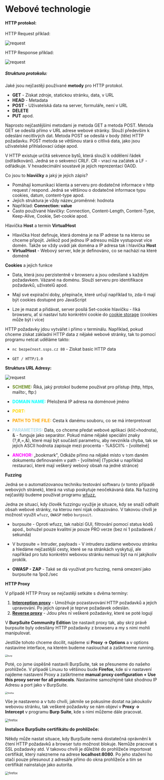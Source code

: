 # Webové technologie

#### **HTTP protokol:**

HTTP Request příklad:

![request](./Images/17-httprequest.png)

HTTP Response příklad:

![request](./Images/17-httpresponse.png)

##### **Struktura protokolu:**

Jaké jsou nejčastěji používané **metody** pro HTTP protokol.

-   **GET** - Získat zdroje, statickou stránku, data, v URL
-   **HEAD** - Metadata
-   **POST** - Uživatelská data na server, formuláře, není v URL
-   **DELETE**
-   **PUT** apod.

Naprosto nejčastějšími metodami je metoda GET a metoda POST. Metoda GET se odesílá přímo v URL adrese webové stránky. Slouží především k odeslání necitlivých dat. Metoda POST se odesílá v body (těle) HTTP požadavku. POST metoda se většinou stará o citlivá data, jako jsou uživatelské přihlašovací údaje apod.

V HTTP existuje určitá sekvence bytů, která slouží k oddělení řádek (odřádkování). Jedná se o sekvenci CRLF. CR - vrací na začátek a LF - odřádkuje. V hexadecimální soustavě je jejich reprezentací 0A0D.



Co jsou to **hlavičky** a jaký je jejich zápis?

-   Pomáhají komunikaci klienta a serveru pro dodatečné informace v http request / respond. Jedná se většinou o dodatečné informace typu cookies, datum, content-type apod.
-   Jejich struktura je vždy název_proměnné: hodnota
-   Například: **Connection: value**
-   Často používané hlavičky: Connection, Content-Length, Content-Type, Keep-Alive, Cookie, Set-cookie apod.



Hlavička **Host** a termín **VirtualHost**

-   Hlavička Host definuje, která doména je na IP adrese ta na kterou se chceme připojit. Jelikož pod jednou IP adresou může vystupovat více domén. Takže se vždy uvádí jak doména a IP adresa tak i hlavička **Host**
-   **VirtualHost** - Webový server, kde je definováno, co se nachází na které doméně



**Cookies** a jejich funkce

- Data, která jsou perzistentně v browseru a jsou odesílané s každým požadavkem. Vázané na doménu. Slouží serveru pro identifikace požadavků, uživatelů apod.

- Mají své expirační doby, přepínače, které určují například to, zda-li mají být cookies dostupné pro JavaScript

- Lze je mazat a přidávat, server posílá Set-cookie hlavičku - říká browseru, ať si nastaví tuto konkrétní cookie do <u>cookie storage</u> (cookies může být i více)

  

HTTP požadavky jdou vytvářet i přímo v terminálu. Například, pokud chceme získat základní HTTP data z nějaké webové stránky, tak to pomocí programu netcat uděláme takto:

-   `nc bezpečnost.ssps.cz 80` - Získat basic HTTP data

-   `GET / HTTP/1.0`





**Struktura URL Adresy:**

![request](./Images/17-urladresa.png)

-   <span style='color:olivedrab'>**SCHEME:**</span> Říká, jaký protokol budeme používat pro přístup (http, https, mailto:, ftp:)

-   <span style='color:cyan'>**DOMAIN NAME:** </span>Přeložená IP adresa na doménové jméno

-   <span style='color:gold'>**PORT:**</span> 

-   <span style='color:orange'>**PATH TO THE FILE:**</span> Cesta k danému souboru, co se má interpretovat

-   <span style='color:lightblue'>**PARAMETERS:**</span> Data, co chceme předat webové aplikaci (klíč=hodnota), & - funguje jako separátor. Pokud máme nějaké speciální znaky (?,#,=,&), které mají být součástí parametru, aby nevznikla chyba, tak se jejich ASCII hodnota zapisuje mezi procenta - %ASCII% - [volitelné]

-   <span style='color:magenta'>**ANCHOR:**</span> „bookmark", Odkáže přímo na nějaké místo v tom daném dokumentu definovaném v path - [volitelné] (Typické u například restaurací, které mají veškerý webový obsah na jedné stránce)



**Fuzzing**

Jedná se o automatizovanou techniku testování softwaru (v tomto případě webových stránek), která na vstup poskytuje neočekávaná data. Na fuzzing nejčastěji budeme používat programu [wfuzz.](https://wfuzz.readthedocs.io/en/latest/)

Jedna ze situací, kdy člověk fuzzingu využije je situace, kdy se snaží odhalit obsah webové stránky, na kterou není nijak odkazováno. V takovou chvíli je možnost využít `wfuzz`, `OWASP` nebo `burpsuit`.

- burpsuite - Oproti wfuzz, tak nabízí GUI, filtrování pomocí status kódů apod., bohužel pouze kvalitní je pouze PRO verze (bez ní 1 požadavek / sekunda)

- V burpsuite = Intruder, payloads - V intruderu zadáme webovou stránku a hledáme nejčastější cesty, které se na stránkách vyskytují, ale například pro tuto konkrétní webovou stránku nemusí být na ní jakýkoliv proklik.

- **OWASP - ZAP** - Také se dá využívat pro fuzzing, nemá omezení jako burpsuite na 1pož./sec

  

**HTTP Proxy**

V případě HTTP Proxy se nejčastěji setkáte s dvěma termíny:

1. **<u>Interception proxy</u>** - Umožňuje pozastavování HTTP požadavků a jejich upravování. Po jejich úpravě je teprve požadavek odeslán.
2. **<u>Reverse proxy</u>** - Jdou přes ní veškeré požadavky, které se poté logují



V **BurpSuite Community Edition** lze nastavit proxy tak, aby skrz právě burpsuite byly odesílány HTTP požadavky z browseru a my s nimi mohli manipulovat.

Jestliže tohoto chceme docílit, najdeme si **Proxy -> Options** a v options nastavíme interface, na kterém budeme naslouchat a zaškrtneme running.

<img src="./Images/17-burp.png" alt="burp" style="zoom:50%;" />

Poté, co jsme úspěšně nastavili BurpSuite, tak se přesuneme do našeho prohlížeče. V případě Linuxu to většinou bude **Firefox**, kde si v nastavení najdeme nastavení Proxy a zaškrtneme **manual proxy configuration + Use this proxy server for all protocols**. Nastavíme samozřejmě také shodnou IP Adresu a port jako v BurpSuite.

<img src="./Images/17-firefox.png" alt="firefox" style="zoom:50%;" />

Vše je nastaveno a v tuto chvíli, jakmile se pokusíme dostat na jakoukoliv webovou stránku, tak veškeré požadavky se nám objeví v **Proxy -> Intercept** v programu **Burp Suite**, kde s nimi můžeme dále pracovat.

<img src="./Images/17-intercept.png" alt="firefox" style="zoom:70%;" />



**Instalace BurpSuite certifikátu do prohlížeče:**

Někdy může nastat situace, kdy BurpSuite nemá dostatečná oprávnění k čtení HTTP požadavků a browser tuto možnost blokuje. Nemůže pracovat s SSL požadavky atd. V takovou chvíli je důležité do prohlížeče importovat certifikát, který nalezneme na adrese **localhost:8080**. Po jeho stažení ho stačí pouze přesunout z adresáře přímo do okna prohlížeče a tím se certifikát nainstaluje jako autorita.

<img src="./Images/17-certifikat.png" alt="firefox" style="zoom:70%;" />

